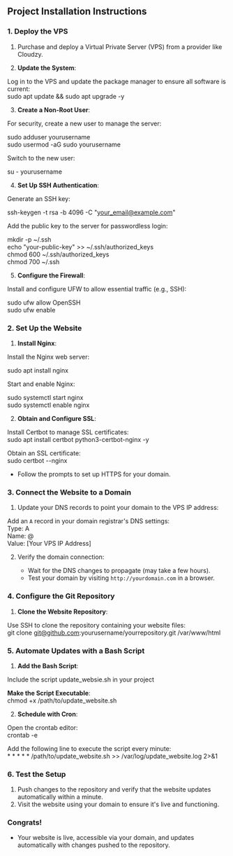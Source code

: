 ## **Project Installation Instructions**

### **1\. Deploy the VPS**

1. Purchase and deploy a Virtual Private Server (VPS) from a provider like Cloudzy.

2. **Update the System**:

Log in to the VPS and update the package manager to ensure all software is current:  
 sudo apt update && sudo apt upgrade \-y

3. **Create a Non-Root User**:

For security, create a new user to manage the server:

 sudo adduser yourusername  
sudo usermod \-aG sudo yourusername

Switch to the new user:

 su \- yourusername

4. **Set Up SSH Authentication**:

Generate an SSH key:

 ssh-keygen \-t rsa \-b 4096 \-C "[your\_email@example.com](mailto:your_email@example.com)"

Add the public key to the server for passwordless login:

 mkdir \-p \~/.ssh  
echo "your-public-key" \>\> \~/.ssh/authorized\_keys  
chmod 600 \~/.ssh/authorized\_keys  
chmod 700 \~/.ssh

5. **Configure the Firewall**:

Install and configure UFW to allow essential traffic (e.g., SSH):

 sudo ufw allow OpenSSH  
sudo ufw enable  

### **2\. Set Up the Website**

1. **Install Nginx**:

Install the Nginx web server:

 sudo apt install nginx 

Start and enable Nginx:

 sudo systemctl start nginx  
sudo systemctl enable nginx

2. **Obtain and Configure SSL**:

Install Certbot to manage SSL certificates:  
 sudo apt install certbot python3-certbot-nginx \-y

Obtain an SSL certificate:  
 sudo certbot \--nginx

* Follow the prompts to set up HTTPS for your domain.


### **3\. Connect the Website to a Domain**

1. Update your DNS records to point your domain to the VPS IP address:

Add an `A` record in your domain registrar's DNS settings:  
 Type: A  
Name: @  
Value: \[Your VPS IP Address\]

2. Verify the domain connection:

   * Wait for the DNS changes to propagate (may take a few hours).  
   * Test your domain by visiting `http://yourdomain.com` in a browser.


### **4\. Configure the Git Repository**

1. **Clone the Website Repository**:

Use SSH to clone the repository containing your website files:  
 git clone git@github.com:yourusername/yourrepository.git /var/www/html


### **5\. Automate Updates with a Bash Script**

1. **Add the Bash Script**:

Include the script update\_websie.sh in your project 

**Make the Script Executable**:  
 chmod \+x /path/to/update\_website.sh

2. **Schedule with Cron**:

Open the crontab editor:  
 crontab \-e

Add the following line to execute the script every minute:  
 \* \* \* \* \* /path/to/update\_website.sh \>\> /var/log/update\_website.log 2\>&1


### **6\. Test the Setup**

1. Push changes to the repository and verify that the website updates automatically within a minute.  
2. Visit the website using your domain to ensure it's live and functioning.


### **Congrats\!**

* Your website is live, accessible via your domain, and updates automatically with changes pushed to the repository.

